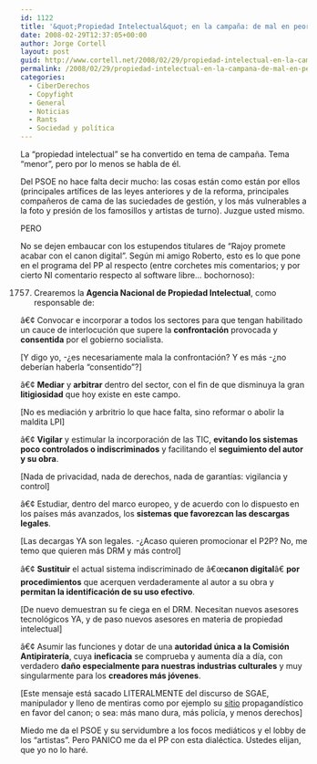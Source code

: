 ```yaml
---
id: 1122
title: '&quot;Propiedad Intelectual&quot; en la campaña: de mal en peor'
date: 2008-02-29T12:37:05+00:00
author: Jorge Cortell
layout: post
guid: http://www.cortell.net/2008/02/29/propiedad-intelectual-en-la-campana-de-mal-en-peor/
permalink: /2008/02/29/propiedad-intelectual-en-la-campana-de-mal-en-peor/
categories:
  - CiberDerechos
  - Copyfight
  - General
  - Noticias
  - Rants
  - Sociedad y polí­tica
---
```

La &#8220;propiedad intelectual&#8221; se ha convertido en tema de campaña. Tema &#8220;menor&#8221;, pero por lo menos se habla de él.

Del PSOE no hace falta decir mucho: las cosas están como están por ellos (principales artí­fices de las leyes anteriores y de la reforma, principales compañeros de cama de las suciedades de gestión, y los más vulnerables a la foto y presión de los famosillos y artistas de turno). Juzgue usted mismo.

PERO

No se dejen embaucar con los estupendos titulares de &#8220;Rajoy promete acabar con el canon digital&#8221;. Según mi amigo Roberto, esto es lo que pone en el programa del PP al respecto (entre corchetes mis comentarios; y por cierto NI comentario respecto al software libre&#8230; bochornoso):

1757. Crearemos la **Agencia Nacional de Propiedad Intelectual**, como responsable de:

â€¢ Convocar e incorporar a todos los sectores para que tengan habilitado un cauce de interlocución que supere la **confrontación** provocada y **consentida** por el gobierno socialista.
  
[Y digo yo, -¿es necesariamente mala la confrontación? Y es más -¿no deberí­an haberla &#8220;consentido&#8221;?]

â€¢ **Mediar** y **arbitrar** dentro del sector, con el fin de que disminuya la gran **litigiosidad** que hoy existe en este campo.
  
[No es mediación y arbritrio lo que hace falta, sino reformar o abolir la maldita LPI]

â€¢ **Vigilar** y estimular la incorporación de las TIC, **evitando los sistemas poco controlados o indiscriminados** y facilitando el **seguimiento del autor y su obra**.
  
[Nada de privacidad, nada de derechos, nada de garantí­as: vigilancia y control]

â€¢ Estudiar, dentro del marco europeo, y de acuerdo con lo dispuesto en los paí­ses más avanzados, los **sistemas que favorezcan las descargas legales**.
  
[Las decargas YA son legales. -¿Acaso quieren promocionar el P2P? No, me temo que quieren más DRM y más control]

â€¢ **Sustituir** el actual sistema indiscriminado de â€œ**canon digital**â€ **por procedimientos** que acerquen verdaderamente al autor a su obra y **permitan la identificación de su uso efectivo**.
  
[De nuevo demuestran su fe ciega en el DRM. Necesitan nuevos asesores tecnológicos YA, y de paso nuevos asesores en materia de propiedad intelectual]

â€¢ Asumir las funciones y dotar de una **autoridad única a la Comisión Antipiraterí­a**, cuya **ineficacia** se comprueba y aumenta dí­a a dí­a, con verdadero **daño especialmente para nuestras industrias culturales** y muy singularmente para los **creadores más jóvenes**.
  
[Este mensaje está sacado LITERALMENTE del discurso de SGAE, manipulador y lleno de mentiras como por ejemplo su <a target="_blank" title="http://www.copia-privada-si.com/" href="http://www.copia-privada-si.com/">sitio</a> propagandí­stico en favor del canon; o sea: más mano dura, más policí­a, y menos derechos]

Miedo me da el PSOE y su servidumbre a los focos mediáticos y el lobby de los &#8220;artistas&#8221;. Pero PANICO me da el PP con esta dialéctica. Ustedes elijan, que yo no lo haré.